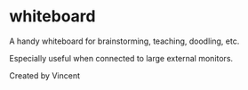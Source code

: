 # whiteboard

A handy whiteboard for brainstorming, teaching, doodling, etc.

Especially useful when connected to large external monitors.

Created by Vincent
